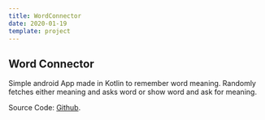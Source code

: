 ```yaml
---
title: WordConnector
date: 2020-01-19
template: project
---
```


## Word Connector

Simple android App made in Kotlin to remember word meaning. Randomly fetches either meaning and asks word or show word and ask for meaning.

Source Code: <a href="https://github.com/rahulsrma26/WordConnector" target="_blank">Github</a>.
